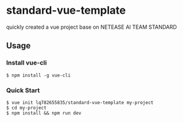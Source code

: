 # standard-vue-template

quickly created a vue project base on NETEASE AI TEAM STANDARD

## Usage

### Install vue-cli

``` shell
$ npm install -g vue-cli
```

### Quick Start

``` shell
$ vue init lq782655835/standard-vue-template my-project
$ cd my-project
$ npm install && npm run dev
```
